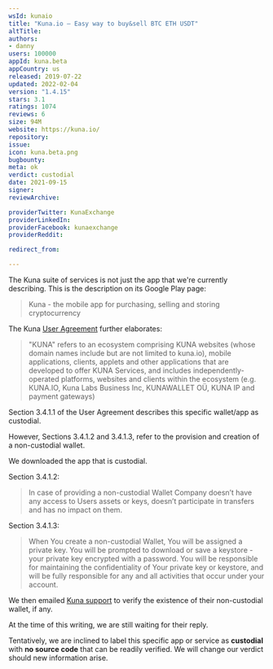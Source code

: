 ```yaml
---
wsId: kunaio
title: "Kuna.io — Easy way to buy&sell BTC ETH USDT"
altTitle: 
authors:
- danny
users: 100000
appId: kuna.beta
appCountry: us
released: 2019-07-22
updated: 2022-02-04
version: "1.4.15"
stars: 3.1
ratings: 1074
reviews: 6
size: 94M
website: https://kuna.io/
repository: 
issue: 
icon: kuna.beta.png
bugbounty: 
meta: ok
verdict: custodial
date: 2021-09-15
signer: 
reviewArchive:

providerTwitter: KunaExchange
providerLinkedIn: 
providerFacebook: kunaexchange
providerReddit: 

redirect_from:

---
```


The Kuna suite of services is not just the app that we're currently describing. This is the description on its Google Play page:

> Kuna - the mobile app for purchasing, selling and storing cryptocurrency

The Kuna [User Agreement](https://kuna.io/legal/user-agreement) further elaborates:

> "KUNA" refers to an ecosystem comprising KUNA websites (whose domain names include but are not limited to kuna.io), mobile applications, clients, applets and other applications that are developed to offer KUNA Services, and includes independently-operated platforms, websites and clients within the ecosystem (e.g. КUNA.IO, Kuna Labs Business Inc, KUNAWALLET OÜ, KUNA IP and payment gateways)

Section 3.4.1.1 of the User Agreement describes this specific wallet/app as custodial.

However, Sections 3.4.1.2 and 3.4.1.3, refer to the provision and creation of a non-custodial wallet. 

We downloaded the app that is custodial. 

Section 3.4.1.2:

> In case of providing a non-custodial Wallet Company doesn’t have any access to Users assets or keys, doesn’t participate in transfers and has no impact on them. 

Section 3.4.1.3:

> When You create a non-custodial Wallet, You will be assigned a private key. You will be prompted to download or save a keystore - your private key encrypted with a password. You will be responsible for maintaining the confidentiality of Your private key or keystore, and will be fully responsible for any and all activities that occur under your account.

We then emailed [Kuna support](support@kuna.io) to verify the existence of their non-custodial wallet, if any. 

At the time of this writing, we are still waiting for their reply.

Tentatively, we are inclined to label this specific app or service as **custodial** with **no source code** that can be readily verified. We will change our verdict should new information arise.